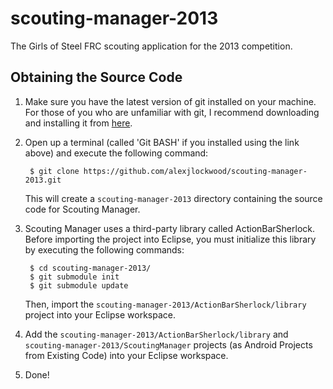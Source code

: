 scouting-manager-2013
=====================

The Girls of Steel FRC scouting application for the 2013 competition.

Obtaining the Source Code
-------------------------

1. Make sure you have the latest version of git installed on your machine. For those of you who are unfamiliar with git, I recommend downloading and installing it from [here](http://git-scm.com/).

2. Open up a terminal (called 'Git BASH' if you installed using the link above) and execute the following command:

        $ git clone https://github.com/alexjlockwood/scouting-manager-2013.git

   This will create a ``scouting-manager-2013`` directory containing the source code for Scouting Manager.

3. Scouting Manager uses a third-party library called ActionBarSherlock. Before importing the project into Eclipse, you must initialize this library by executing the following commands:

        $ cd scouting-manager-2013/
        $ git submodule init
        $ git submodule update

   Then, import the ``scouting-manager-2013/ActionBarSherlock/library`` project into your Eclipse workspace.

4. Add the ``scouting-manager-2013/ActionBarSherlock/library`` and ``scouting-manager-2013/ScoutingManager`` projects (as Android Projects from Existing Code) into your Eclipse workspace. 

5. Done!
